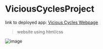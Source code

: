 # ViciousCyclesProject

link to deployed app: [Vicious Cycles Webpage](https://wcet3.waketech.edu/rhyman/WEB140/ViciousCyclesProject/index.html)

> website using html/css

![image](https://user-images.githubusercontent.com/83509702/155651987-b180bc2a-d49f-4654-8e09-793b6d4f02b6.png)

